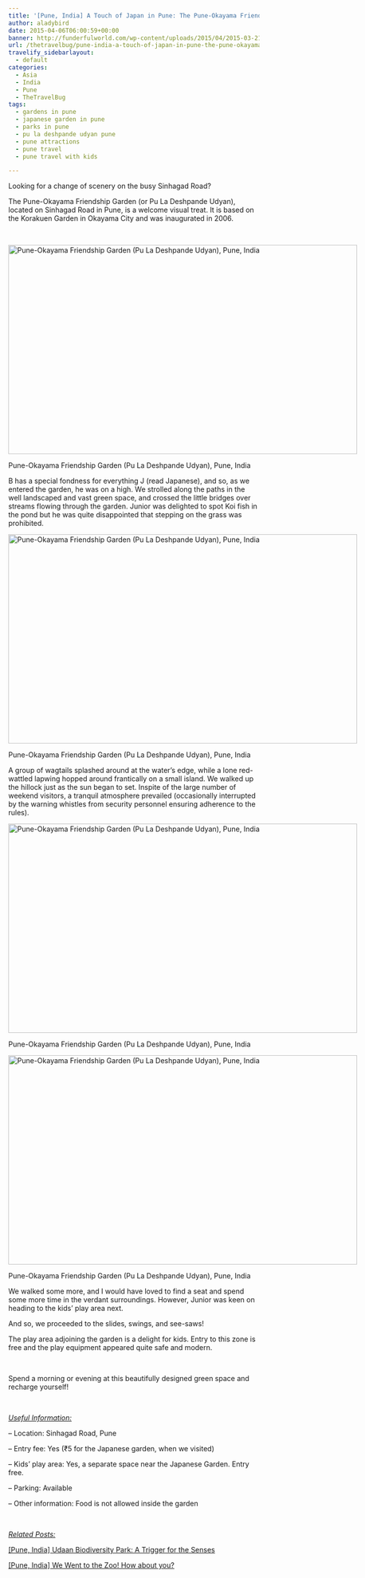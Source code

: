 ```yaml
---
title: '[Pune, India] A Touch of Japan in Pune: The Pune-Okayama Friendship Garden'
author: aladybird
date: 2015-04-06T06:00:59+00:00
banner: http://funderfulworld.com/wp-content/uploads/2015/04/2015-03-21-17.52.34.jpg
url: /thetravelbug/pune-india-a-touch-of-japan-in-pune-the-pune-okayama-friendship-garden/
travelify_sidebarlayout:
  - default
categories:
  - Asia
  - India
  - Pune
  - TheTravelBug
tags:
  - gardens in pune
  - japanese garden in pune
  - parks in pune
  - pu la deshpande udyan pune
  - pune attractions
  - pune travel
  - pune travel with kids

---
```

Looking for a change of scenery on the busy Sinhagad Road?

The Pune-Okayama Friendship Garden (or Pu La Deshpande Udyan), located on Sinhagad Road in Pune, is a welcome visual treat. It is based on the Korakuen Garden in Okayama City and was inaugurated in 2006.

&nbsp;

<div id="attachment_2903" style="width: 710px" class="wp-caption alignnone">
  <img class="size-large wp-image-2903" src="http://funderfulworld.com/wp-content/uploads/2015/04/2015-03-21-17.37.33-1024x614.jpg" alt="Pune-Okayama Friendship Garden (Pu La Deshpande Udyan), Pune, India" width="700" height="420" srcset="http://funderfulworld.com/wp-content/uploads/2015/04/2015-03-21-17.37.33-1024x614.jpg 1024w, http://funderfulworld.com/wp-content/uploads/2015/04/2015-03-21-17.37.33-300x180.jpg 300w" sizes="(max-width: 700px) 100vw, 700px" />
  
  <p class="wp-caption-text">
    Pune-Okayama Friendship Garden (Pu La Deshpande Udyan), Pune, India
  </p>
</div>

B has a special fondness for everything J (read Japanese), and so, as we entered the garden, he was on a high. We strolled along the paths in the well landscaped and vast green space, and crossed the little bridges over streams flowing through the garden. Junior was delighted to spot Koi fish in the pond but he was quite disappointed that stepping on the grass was prohibited.

<div id="attachment_2904" style="width: 710px" class="wp-caption alignnone">
  <img class="size-large wp-image-2904" src="http://funderfulworld.com/wp-content/uploads/2015/04/2015-03-21-17.40.26-1024x614.jpg" alt="Pune-Okayama Friendship Garden (Pu La Deshpande Udyan), Pune, India" width="700" height="420" srcset="http://funderfulworld.com/wp-content/uploads/2015/04/2015-03-21-17.40.26-1024x614.jpg 1024w, http://funderfulworld.com/wp-content/uploads/2015/04/2015-03-21-17.40.26-300x180.jpg 300w" sizes="(max-width: 700px) 100vw, 700px" />
  
  <p class="wp-caption-text">
    Pune-Okayama Friendship Garden (Pu La Deshpande Udyan), Pune, India
  </p>
</div>

A group of wagtails splashed around at the water&#8217;s edge, while a lone red-wattled lapwing hopped around frantically on a small island. We walked up the hillock just as the sun began to set. Inspite of the large number of weekend visitors, a tranquil atmosphere prevailed (occasionally interrupted by the warning whistles from security personnel ensuring adherence to the rules).

<div id="attachment_2905" style="width: 710px" class="wp-caption alignnone">
  <img class="wp-image-2905 size-large" src="http://funderfulworld.com/wp-content/uploads/2015/04/2015-03-21-17.52.34-1024x614.jpg" alt="Pune-Okayama Friendship Garden (Pu La Deshpande Udyan), Pune, India" width="700" height="420" srcset="http://funderfulworld.com/wp-content/uploads/2015/04/2015-03-21-17.52.34-1024x614.jpg 1024w, http://funderfulworld.com/wp-content/uploads/2015/04/2015-03-21-17.52.34-300x180.jpg 300w" sizes="(max-width: 700px) 100vw, 700px" />
  
  <p class="wp-caption-text">
    Pune-Okayama Friendship Garden (Pu La Deshpande Udyan), Pune, India
  </p>
</div>

<div id="attachment_2906" style="width: 710px" class="wp-caption alignnone">
  <img class="wp-image-2906 size-large" src="http://funderfulworld.com/wp-content/uploads/2015/04/2015-03-21-18.06.16-1024x614.jpg" alt="Pune-Okayama Friendship Garden (Pu La Deshpande Udyan), Pune, India" width="700" height="420" srcset="http://funderfulworld.com/wp-content/uploads/2015/04/2015-03-21-18.06.16-1024x614.jpg 1024w, http://funderfulworld.com/wp-content/uploads/2015/04/2015-03-21-18.06.16-300x180.jpg 300w" sizes="(max-width: 700px) 100vw, 700px" />
  
  <p class="wp-caption-text">
    Pune-Okayama Friendship Garden (Pu La Deshpande Udyan), Pune, India
  </p>
</div>

We walked some more, and I would have loved to find a seat and spend some more time in the verdant surroundings. However, Junior was keen on heading to the kids&#8217; play area next.

And so, we proceeded to the slides, swings, and see-saws!
  
The play area adjoining the garden is a delight for kids. Entry to this zone is free and the play equipment appeared quite safe and modern.

&nbsp;

Spend a morning or evening at this beautifully designed green space and recharge yourself!

&nbsp;

<span style="text-decoration: underline;"><em>Useful Information:</em></span>

&#8211; Location: Sinhagad Road, Pune
  
&#8211; Entry fee: Yes (₹5 for the Japanese garden, when we visited)
  
&#8211; Kids&#8217; play area: Yes, a separate space near the Japanese Garden. Entry free.
  
&#8211; Parking: Available
  
&#8211; Other information: Food is not allowed inside the garden

&nbsp;

<span style="text-decoration: underline;"><em>Related Posts:</em></span>

<a title="[Pune, India] Udaan Biodiversity Park: A Trigger for the Senses" href="http://funderfulworld.com/thetravelbug/pune-india-udaan-biodiversity-park-a-trigger-for-the-senses/" target="_blank">[Pune, India] Udaan Biodiversity Park: A Trigger for the Senses</a>

<a title="[Pune, India] We Went to the Zoo! How about you?" href="http://funderfulworld.com/thetravelbug/pune-india-we-went-to-the-zoo/" target="_blank">[Pune, India] We Went to the Zoo! How about you?</a>